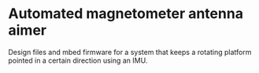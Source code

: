 # Automated magnetometer antenna aimer
Design files and mbed firmware for a system that keeps a rotating platform pointed in a certain direction using an IMU.
